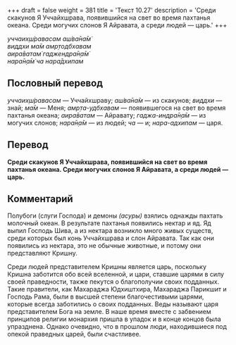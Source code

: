 +++
draft = false
weight = 381
title = 'Текст 10.27'
description = 'Среди скакунов Я Уччайхшрава, появившийся на свет во время пахтанья океана. Среди могучих слонов Я Айравата, а среди людей — царь.'
+++

_уччаих̣ш́равасам аш́ва̄на̄м̇  
виддхи ма̄м амр̣тодбхавам  
аира̄ватам̇ гаджендра̄н̣а̄м̇  
нара̄н̣а̄м̇ ча нара̄дхипам_

## Пословный перевод

_уччаих̣ш́равасам_ — Уччайхшраву; _аш́ва̄на̄м_ — из скакунов; _виддхи_ — знай; _ма̄м_ — Меня; _амр̣та_\-_удбхавам_ — появившегося на свет во время пахтанья океана; _аира̄ватам_ — Айравату; _гаджа_\-_индра̄н̣а̄м_ — из могучих слонов; _нара̄н̣а̄м_ — из людей; _ча_ — и; _нара_\-_адхипам_ — царя.

## Перевод

**Среди скакунов Я Уччайхшрава, появившийся на свет во время пахтанья океана. Среди могучих слонов Я Айравата, а среди людей — царь.**

## Комментарий

Полубоги (слуги Господа) и демоны _(асуры)_ взялись однажды пахтать молочный океан. В результате пахтанья появились нектар и яд. Яд выпил Господь Шива, а из нектара возникло много живых существ, среди которых был конь Уччайхшрава и слон Айравата. Так как они появились из нектара, это не обычные животные, и потому они представляют Кришну.

Среди людей представителем Кришны является царь, поскольку Кришна заботится обо всей вселенной, и цари, ставшие царями в силу своей праведности, также пекутся о благополучии своих подданных. Такие правители, как Махараджа Юдхиштхира, Махараджа Парикшит и Господь Рама, были в высшей степени благочестивыми царями, которые всегда заботились о своих подданных. Веды называют царя представителем Бога на земле. В наше время вместе с забвением принципов религии монархия пришла в упадок и в конце концов была упразднена. Однако очевидно, что в прошлом люди, находившиеся под опекой праведных царей, были счастливее.
